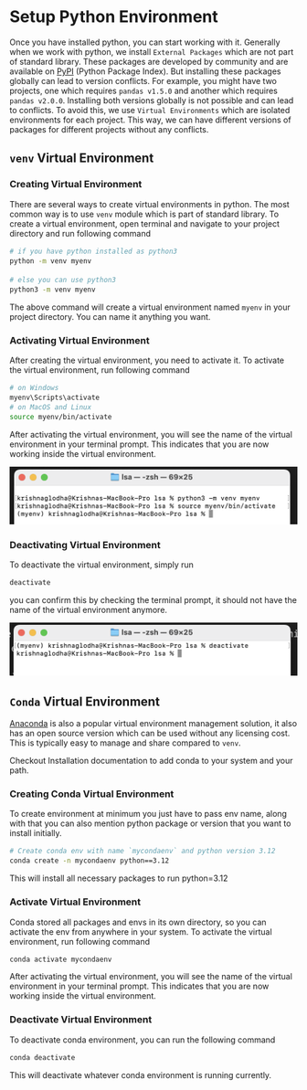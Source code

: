 # Setup Python Environment

Once you have installed python, you can start working with it. Generally when we work with python, we install `External Packages` which are not part of standard library. These packages are developed by community and are available on [PyPI](https://pypi.org/) (Python Package Index).  But installing these packages globally can lead to version conflicts. For example, you might have two projects, one which requires `pandas v1.5.0` and another which requires `pandas v2.0.0`. Installing both versions globally is not possible and can lead to conflicts. To avoid this, we use `Virtual Environments` which are isolated environments for each project. This way, we can have different versions of packages for different projects without any conflicts. 

## `venv` Virtual Environment

### Creating Virtual Environment
There are several ways to create virtual environments in python. The most common way is to use `venv` module which is part of standard library. To create a virtual environment, open terminal and navigate to your project directory and run following command

```bash
# if you have python installed as python3
python -m venv myenv

# else you can use python3
python3 -m venv myenv
```

The above command will create a virtual environment named `myenv` in your project directory. You can name it anything you want. 

### Activating Virtual Environment

After creating the virtual environment, you need to activate it. To activate the virtual environment, run following command

```bash
# on Windows
myenv\Scripts\activate
# on MacOS and Linux
source myenv/bin/activate
```

After activating the virtual environment, you will see the name of the virtual environment in your terminal prompt. This indicates that you are now working inside the virtual environment.

![Virtual Environment Activated](/assets/images/10.png)

### Deactivating Virtual Environment

To deactivate the virtual environment, simply run

```bash
deactivate
```

you can confirm this by checking the terminal prompt, it should not have the name of the virtual environment anymore.

![Virtual Environment Deactivated](/assets/images/11.png)

## `Conda` Virtual Environment

[Anaconda](https://anaconda.org/anaconda/conda) is also a popular virtual environment management solution, it also has an open source version which can be used without any licensing cost. This is typically easy to manage and share compared to `venv`.

Checkout Installation documentation to add conda to your system and your path.

### Creating Conda Virtual Environment

To create environment at minimum you just have to pass env name, along with that you can also mention python package  or version that you want to install initially. 

```bash
# Create conda env with name `mycondaenv` and python version 3.12
conda create -n mycondaenv python==3.12
```
This will install all necessary packages to run python=3.12

### Activate Virtual Environment

Conda stored all packages and envs in its own directory, so you can activate the env from anywhere in your system. To activate the virtual environment, run following command

```bash
conda activate mycondaenv
```
After activating the virtual environment, you will see the name of the virtual environment in your terminal prompt. This indicates that you are now working inside the virtual environment.

### Deactivate Virtual Environment

To deactivate conda environment, you can run the following command

```bash
conda deactivate
```

This will deactivate whatever conda environment is running currently.

